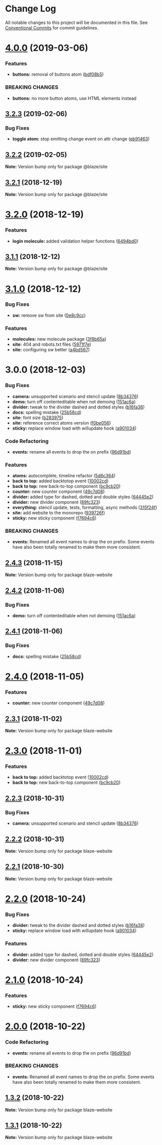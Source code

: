 # Change Log

All notable changes to this project will be documented in this file.
See [Conventional Commits](https://conventionalcommits.org) for commit guidelines.

# [4.0.0](https://github.com/BlazeSoftware/blaze/compare/@blaze/site@3.2.3...@blaze/site@4.0.0) (2019-03-06)

### Features

- **buttons:** removal of buttons atom ([bdf08b5](https://github.com/BlazeSoftware/blaze/commit/bdf08b5))

### BREAKING CHANGES

- **buttons:** no more button atoms, use HTML elements instead

## [3.2.3](https://github.com/BlazeUI/blaze/compare/@blaze/site@3.2.2...@blaze/site@3.2.3) (2019-02-06)

### Bug Fixes

- **toggle atom:** stop emitting change event on attr change ([eb91463](https://github.com/BlazeUI/blaze/commit/eb91463))

## [3.2.2](https://github.com/BlazeUI/blaze/compare/@blaze/site@3.2.1...@blaze/site@3.2.2) (2019-02-05)

**Note:** Version bump only for package @blaze/site

## [3.2.1](https://github.com/BlazeUI/blaze/compare/@blaze/site@3.2.0...@blaze/site@3.2.1) (2018-12-19)

**Note:** Version bump only for package @blaze/site

# [3.2.0](https://github.com/BlazeUI/blaze/compare/@blaze/site@3.1.1...@blaze/site@3.2.0) (2018-12-19)

### Features

- **login molecule:** added validation helper functions ([6494bd0](https://github.com/BlazeUI/blaze/commit/6494bd0))

## [3.1.1](https://github.com/BlazeUI/blaze/compare/@blaze/site@3.1.0...@blaze/site@3.1.1) (2018-12-12)

**Note:** Version bump only for package @blaze/site

# [3.1.0](https://github.com/BlazeUI/blaze/compare/@blaze/site@3.0.0...@blaze/site@3.1.0) (2018-12-12)

### Bug Fixes

- **sw:** remove sw from site ([0e8c9cc](https://github.com/BlazeUI/blaze/commit/0e8c9cc))

### Features

- **molecules:** new molecule package ([3f8b65a](https://github.com/BlazeUI/blaze/commit/3f8b65a))
- **site:** 404 and robots.txt files ([5971f7e](https://github.com/BlazeUI/blaze/commit/5971f7e))
- **site:** configuring sw better ([a4bd567](https://github.com/BlazeUI/blaze/commit/a4bd567))

# 3.0.0 (2018-12-03)

### Bug Fixes

- **camera:** unsupported scenario and stencil update ([8b34376](https://github.com/BlazeUI/blaze/commit/8b34376))
- **demo:** turn off contenteditable when not demoing ([151ac6a](https://github.com/BlazeUI/blaze/commit/151ac6a))
- **divider:** tweak to the divider dashed and dotted styles ([b16fa38](https://github.com/BlazeUI/blaze/commit/b16fa38))
- **docs:** spelling mistake ([25b58cd](https://github.com/BlazeUI/blaze/commit/25b58cd))
- **site:** font size ([b283975](https://github.com/BlazeUI/blaze/commit/b283975))
- **site:** reference correct atoms version ([f0be056](https://github.com/BlazeUI/blaze/commit/f0be056))
- **sticky:** replace window load with willupdate hook ([a901034](https://github.com/BlazeUI/blaze/commit/a901034))

### Code Refactoring

- **events:** rename all events to drop the on prefix ([96d91bd](https://github.com/BlazeUI/blaze/commit/96d91bd))

### Features

- **atoms:** autocomplete, timeline refactor ([5d6c364](https://github.com/BlazeUI/blaze/commit/5d6c364))
- **back to top:** added backtotop event ([10002cd](https://github.com/BlazeUI/blaze/commit/10002cd))
- **back to top:** new back-to-top component ([bc9cb20](https://github.com/BlazeUI/blaze/commit/bc9cb20))
- **counter:** new counter component ([49c7d08](https://github.com/BlazeUI/blaze/commit/49c7d08))
- **divider:** added type for dashed, dotted and double styles ([64445e2](https://github.com/BlazeUI/blaze/commit/64445e2))
- **divider:** new divider component ([89fc323](https://github.com/BlazeUI/blaze/commit/89fc323))
- **everything:** stencil update, tests, formatting, async methods ([315f24f](https://github.com/BlazeUI/blaze/commit/315f24f))
- **site:** add website to the monorepo ([939726f](https://github.com/BlazeUI/blaze/commit/939726f))
- **sticky:** new sticky component ([f7694c6](https://github.com/BlazeUI/blaze/commit/f7694c6))

### BREAKING CHANGES

- **events:** Renamed all event names to drop the on prefix. Some events have also been totally renamed to make them more consistent.

## [2.4.3](https://github.com/BlazeUI/blaze/compare/blaze-website@2.4.2...blaze-website@2.4.3) (2018-11-15)

**Note:** Version bump only for package blaze-website

## [2.4.2](https://github.com/BlazeUI/blaze/compare/blaze-website@2.4.1...blaze-website@2.4.2) (2018-11-06)

### Bug Fixes

- **demo:** turn off contenteditable when not demoing ([151ac6a](https://github.com/BlazeUI/blaze/commit/151ac6a))

## [2.4.1](https://github.com/BlazeUI/blaze/compare/blaze-website@2.4.0...blaze-website@2.4.1) (2018-11-06)

### Bug Fixes

- **docs:** spelling mistake ([25b58cd](https://github.com/BlazeUI/blaze/commit/25b58cd))

# [2.4.0](https://github.com/BlazeUI/blaze/compare/blaze-website@2.3.1...blaze-website@2.4.0) (2018-11-05)

### Features

- **counter:** new counter component ([49c7d08](https://github.com/BlazeUI/blaze/commit/49c7d08))

## [2.3.1](https://github.com/BlazeUI/blaze/compare/blaze-website@2.3.0...blaze-website@2.3.1) (2018-11-02)

**Note:** Version bump only for package blaze-website

# [2.3.0](https://github.com/BlazeUI/blaze/compare/blaze-website@2.2.3...blaze-website@2.3.0) (2018-11-01)

### Features

- **back to top:** added backtotop event ([10002cd](https://github.com/BlazeUI/blaze/commit/10002cd))
- **back to top:** new back-to-top component ([bc9cb20](https://github.com/BlazeUI/blaze/commit/bc9cb20))

## [2.2.3](https://github.com/BlazeUI/blaze/compare/blaze-website@2.2.2...blaze-website@2.2.3) (2018-10-31)

### Bug Fixes

- **camera:** unsupported scenario and stencil update ([8b34376](https://github.com/BlazeUI/blaze/commit/8b34376))

## [2.2.2](https://github.com/BlazeUI/blaze/compare/blaze-website@2.2.1...blaze-website@2.2.2) (2018-10-31)

**Note:** Version bump only for package blaze-website

## [2.2.1](https://github.com/BlazeUI/blaze/compare/blaze-website@2.2.0...blaze-website@2.2.1) (2018-10-30)

**Note:** Version bump only for package blaze-website

# [2.2.0](https://github.com/BlazeUI/blaze/compare/blaze-website@2.1.0...blaze-website@2.2.0) (2018-10-24)

### Bug Fixes

- **divider:** tweak to the divider dashed and dotted styles ([b16fa38](https://github.com/BlazeUI/blaze/commit/b16fa38))
- **sticky:** replace window load with willupdate hook ([a901034](https://github.com/BlazeUI/blaze/commit/a901034))

### Features

- **divider:** added type for dashed, dotted and double styles ([64445e2](https://github.com/BlazeUI/blaze/commit/64445e2))
- **divider:** new divider component ([89fc323](https://github.com/BlazeUI/blaze/commit/89fc323))

# [2.1.0](https://github.com/BlazeUI/blaze/compare/blaze-website@2.0.0...blaze-website@2.1.0) (2018-10-24)

### Features

- **sticky:** new sticky component ([f7694c6](https://github.com/BlazeUI/blaze/commit/f7694c6))

# [2.0.0](https://github.com/BlazeUI/blaze/compare/blaze-website@1.3.2...blaze-website@2.0.0) (2018-10-22)

### Code Refactoring

- **events:** rename all events to drop the on prefix ([96d91bd](https://github.com/BlazeUI/blaze/commit/96d91bd))

### BREAKING CHANGES

- **events:** Renamed all event names to drop the on prefix. Some events have also been totally renamed to make them more consistent.

## [1.3.2](https://github.com/BlazeUI/blaze/compare/blaze-website@1.3.1...blaze-website@1.3.2) (2018-10-22)

**Note:** Version bump only for package blaze-website

## [1.3.1](https://github.com/BlazeUI/blaze/compare/blaze-website@1.3.0...blaze-website@1.3.1) (2018-10-22)

**Note:** Version bump only for package blaze-website
